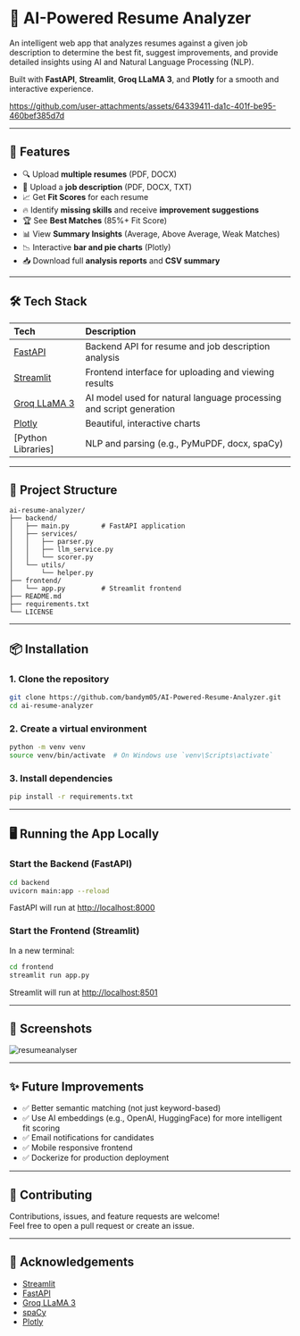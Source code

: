 
# 🤖 AI-Powered Resume Analyzer

An intelligent web app that analyzes resumes against a given job description to determine the best fit, suggest improvements, and provide detailed insights using AI and Natural Language Processing (NLP).

Built with **FastAPI**, **Streamlit**, **Groq LLaMA 3**, and **Plotly** for a smooth and interactive experience.



https://github.com/user-attachments/assets/64339411-da1c-401f-be95-460bef385d7d



---

## 🚀 Features

- 🔍 Upload **multiple resumes** (PDF, DOCX)
- 📝 Upload a **job description** (PDF, DOCX, TXT)
- 📈 Get **Fit Scores** for each resume
- 🔥 Identify **missing skills** and receive **improvement suggestions**
- 🏆 See **Best Matches** (85%+ Fit Score)
- 📊 View **Summary Insights** (Average, Above Average, Weak Matches)
- 📉 Interactive **bar and pie charts** (Plotly)
- 📥 Download full **analysis reports** and **CSV summary**

---

## 🛠️ Tech Stack

| Tech | Description |
|:---|:---|
| [FastAPI](https://fastapi.tiangolo.com/) | Backend API for resume and job description analysis |
| [Streamlit](https://streamlit.io/) | Frontend interface for uploading and viewing results |
| [Groq LLaMA 3](https://www.groq.com/) | AI model used for natural language processing and script generation |
| [Plotly](https://plotly.com/python/) | Beautiful, interactive charts |
| [Python Libraries] | NLP and parsing (e.g., PyMuPDF, docx, spaCy) |

---

## 📂 Project Structure

```plaintext
ai-resume-analyzer/
├── backend/
│   ├── main.py        # FastAPI application
│   ├── services/
│   │   ├── parser.py
│   │   ├── llm_service.py
│   │   └── scorer.py
│   └── utils/
│       └── helper.py
├── frontend/
│   └── app.py         # Streamlit frontend
├── README.md
├── requirements.txt
└── LICENSE
```

---

## 📦 Installation

### 1. Clone the repository
```bash
git clone https://github.com/bandym05/AI-Powered-Resume-Analyzer.git
cd ai-resume-analyzer
```

### 2. Create a virtual environment
```bash
python -m venv venv
source venv/bin/activate  # On Windows use `venv\Scripts\activate`
```

### 3. Install dependencies
```bash
pip install -r requirements.txt
```

---

## 🖥️ Running the App Locally

### Start the Backend (FastAPI)
```bash
cd backend
uvicorn main:app --reload
```

FastAPI will run at [http://localhost:8000](http://localhost:8000)

### Start the Frontend (Streamlit)
In a new terminal:

```bash
cd frontend
streamlit run app.py
```

Streamlit will run at [http://localhost:8501](http://localhost:8501)

---

## 📸 Screenshots

![resumeanalyser](https://github.com/user-attachments/assets/2fa69115-488b-4556-8208-11f713647b6c)


---

## ✨ Future Improvements

- ✅ Better semantic matching (not just keyword-based)
- ✅ Use AI embeddings (e.g., OpenAI, HuggingFace) for more intelligent fit scoring
- ✅ Email notifications for candidates
- ✅ Mobile responsive frontend
- ✅ Dockerize for production deployment

---

## 🤝 Contributing

Contributions, issues, and feature requests are welcome!  
Feel free to open a pull request or create an issue.


---

## 🙌 Acknowledgements

- [Streamlit](https://streamlit.io/)
- [FastAPI](https://fastapi.tiangolo.com/)
- [Groq LLaMA 3](https://www.groq.com/)
- [spaCy](https://spacy.io/)
- [Plotly](https://plotly.com/)



